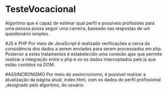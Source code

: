 # TesteVocacional
Algoritmo que é capaz de estimar qual perfil e possíveis profissões para uma pessoa possa seguir uma carreira, 
baseado nas respostas de um questionário simples.

#JS e PHP
Por meio de JavaScript é realizado verificações a cerca da consistência dos dados a serem enviados para serem processados em php.
Posterior a estes tratamentos é estabelecido uma conexão ajax que permite realizar a integração entre o php e os os dados interceptados pelo js 
que estão contidos na DOM.

#ASSINCRONISMO
Por meio do assincronismo, é possivel realizar a atualização da página atual, index.html, com os dados do perfil profissional
,designado pelo algoritmo, do usuário.
